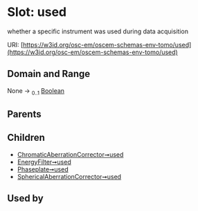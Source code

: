 
# Slot: used

whether a specific instrument was used during data acquisition

URI: [https://w3id.org/osc-em/oscem-schemas-env-tomo/used](https://w3id.org/osc-em/oscem-schemas-env-tomo/used)


## Domain and Range

None &#8594;  <sub>0..1</sub> [Boolean](types/Boolean.md)

## Parents


## Children

 *  [ChromaticAberrationCorrector➞used](ChromaticAberrationCorrector_used.md)
 *  [EnergyFilter➞used](EnergyFilter_used.md)
 *  [Phaseplate➞used](Phaseplate_used.md)
 *  [SphericalAberrationCorrector➞used](SphericalAberrationCorrector_used.md)

## Used by

